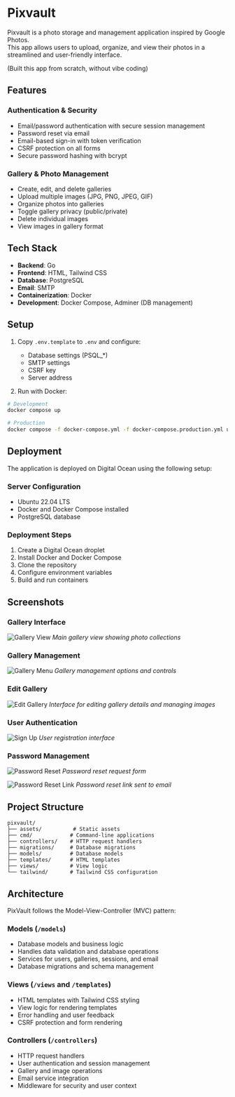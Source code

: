 # Pixvault

Pixvault is a photo storage and management application inspired by Google Photos. <br>
This app allows users to upload, organize, and view their photos in a streamlined and user-friendly interface. <br>

(Built this app from scratch, without vibe coding)

## Features

### Authentication & Security
- Email/password authentication with secure session management
- Password reset via email
- Email-based sign-in with token verification
- CSRF protection on all forms
- Secure password hashing with bcrypt

### Gallery & Photo Management
- Create, edit, and delete galleries
- Upload multiple images (JPG, PNG, JPEG, GIF)
- Organize photos into galleries
- Toggle gallery privacy (public/private)
- Delete individual images
- View images in gallery format

## Tech Stack

- **Backend**: Go
- **Frontend**: HTML, Tailwind CSS
- **Database**: PostgreSQL
- **Email**: SMTP
- **Containerization**: Docker
- **Development**: Docker Compose, Adminer (DB management)

## Setup

1. Copy `.env.template` to `.env` and configure:
   - Database settings (PSQL_*)
   - SMTP settings
   - CSRF key
   - Server address

2. Run with Docker:
```bash
# Development
docker compose up

# Production
docker compose -f docker-compose.yml -f docker-compose.production.yml up
```

## Deployment

The application is deployed on Digital Ocean using the following setup:

### Server Configuration
- Ubuntu 22.04 LTS
- Docker and Docker Compose installed
- PostgreSQL database

### Deployment Steps
1. Create a Digital Ocean droplet
2. Install Docker and Docker Compose
3. Clone the repository
4. Configure environment variables
5. Build and run containers

## Screenshots

### Gallery Interface
![Gallery View](docs/screenshots/gallery.png)
*Main gallery view showing photo collections*

### Gallery Management
![Gallery Menu](docs/screenshots/gallery_menu.png)
*Gallery management options and controls*

### Edit Gallery
![Edit Gallery](docs/screenshots/edit_gallery.png)
*Interface for editing gallery details and managing images*

### User Authentication
![Sign Up](docs/screenshots/signup.png)
*User registration interface*

### Password Management
![Password Reset](docs/screenshots/password_reset.png)
*Password reset request form*

![Password Reset Link](docs/screenshots/password_reset_link.png)
*Password reset link sent to email*

## Project Structure

```
pixvault/
├── assets/          # Static assets
├── cmd/            # Command-line applications
├── controllers/    # HTTP request handlers
├── migrations/     # Database migrations
├── models/         # Database models
├── templates/      # HTML templates
├── views/          # View logic
└── tailwind/       # Tailwind CSS configuration
```

## Architecture

PixVault follows the Model-View-Controller (MVC) pattern:

### Models (`/models`)
- Database models and business logic
- Handles data validation and database operations
- Services for users, galleries, sessions, and email
- Database migrations and schema management

### Views (`/views` and `/templates`)
- HTML templates with Tailwind CSS styling
- View logic for rendering templates
- Error handling and user feedback
- CSRF protection and form rendering

### Controllers (`/controllers`)
- HTTP request handlers
- User authentication and session management
- Gallery and image operations
- Email service integration
- Middleware for security and user context

